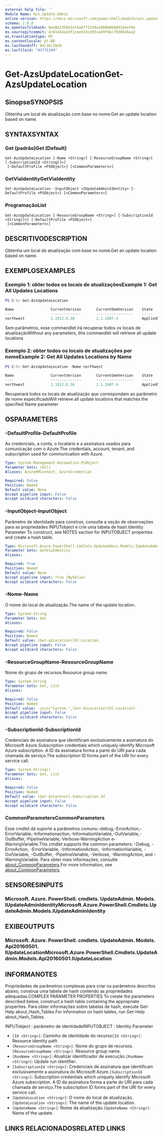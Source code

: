 ```yaml
---
external help file: ''
Module Name: Azs.Update.Admin
online version: https://docs.microsoft.com/powershell/module/azs.update.admin/get-azsupdatelocation
schema: 2.0.0
ms.openlocfilehash: 0aa8e2358a5af4a5f73339a1068b0668914eef6e
ms.sourcegitcommit: 4c61442a2df1cee633ce93cad9f6bc793803baa2
ms.translationtype: MT
ms.contentlocale: pt-BR
ms.lasthandoff: 04/16/2020
ms.locfileid: "93775199"
---
```

# <span data-ttu-id="f7361-101">Get-AzsUpdateLocation</span><span class="sxs-lookup"><span data-stu-id="f7361-101">Get-AzsUpdateLocation</span></span>

## <span data-ttu-id="f7361-102">Sinopse</span><span class="sxs-lookup"><span data-stu-id="f7361-102">SYNOPSIS</span></span>
<span data-ttu-id="f7361-103">Obtenha um local de atualização com base no nome.</span><span class="sxs-lookup"><span data-stu-id="f7361-103">Get an update location based on name.</span></span>

## <span data-ttu-id="f7361-104">SYNTAX</span><span class="sxs-lookup"><span data-stu-id="f7361-104">SYNTAX</span></span>

### <span data-ttu-id="f7361-105">Get (padrão)</span><span class="sxs-lookup"><span data-stu-id="f7361-105">Get (Default)</span></span>
```
Get-AzsUpdateLocation [-Name <String>] [-ResourceGroupName <String>] [-SubscriptionId <String[]>]
 [-DefaultProfile <PSObject>] [<CommonParameters>]
```

### <span data-ttu-id="f7361-106">GetViaIdentity</span><span class="sxs-lookup"><span data-stu-id="f7361-106">GetViaIdentity</span></span>
```
Get-AzsUpdateLocation -InputObject <IUpdateAdminIdentity> [-DefaultProfile <PSObject>] [<CommonParameters>]
```

### <span data-ttu-id="f7361-107">Programação</span><span class="sxs-lookup"><span data-stu-id="f7361-107">List</span></span>
```
Get-AzsUpdateLocation [-ResourceGroupName <String>] [-SubscriptionId <String[]>] [-DefaultProfile <PSObject>]
 [<CommonParameters>]
```

## <span data-ttu-id="f7361-108">DESCRITIVO</span><span class="sxs-lookup"><span data-stu-id="f7361-108">DESCRIPTION</span></span>
<span data-ttu-id="f7361-109">Obtenha um local de atualização com base no nome.</span><span class="sxs-lookup"><span data-stu-id="f7361-109">Get an update location based on name.</span></span>

## <span data-ttu-id="f7361-110">EXEMPLOS</span><span class="sxs-lookup"><span data-stu-id="f7361-110">EXAMPLES</span></span>

### <span data-ttu-id="f7361-111">Exemplo 1: obter todos os locais de atualizações</span><span class="sxs-lookup"><span data-stu-id="f7361-111">Example 1: Get All Updates Locations</span></span>
```powershell
PS C:\> Get-AzsUpdateLocation

Name                 CurrentVersion       CurrentOemVersion    State
----                 --------------       -----------------    -----
northwest            1.1912.0.30          2.1.1907.4           AppliedSuccessfully
```

<span data-ttu-id="f7361-112">Sem parâmetros, esse commandlet irá recuperar todos os locais de atualização</span><span class="sxs-lookup"><span data-stu-id="f7361-112">Without any parameters, this commandlet will retrieve all update locations</span></span>

### <span data-ttu-id="f7361-113">Exemplo 2: obter todos os locais de atualizações por nome</span><span class="sxs-lookup"><span data-stu-id="f7361-113">Example 2: Get All Updates Locations by Name</span></span>
```powershell
PS C:\> Get-AzsUpdateLocation -Name northwest

Name                 CurrentVersion       CurrentOemVersion    State
----                 --------------       -----------------    -----
northwest            1.1912.0.30          2.1.1907.4           AppliedSuccessfully
```

<span data-ttu-id="f7361-114">Recuperará todos os locais de atualização que correspondam ao parâmetro de nome especificado</span><span class="sxs-lookup"><span data-stu-id="f7361-114">Will retrieve all update locations that matches the specified Name parameter</span></span>

## <span data-ttu-id="f7361-115">OS</span><span class="sxs-lookup"><span data-stu-id="f7361-115">PARAMETERS</span></span>

### <span data-ttu-id="f7361-116">-DefaultProfile</span><span class="sxs-lookup"><span data-stu-id="f7361-116">-DefaultProfile</span></span>
<span data-ttu-id="f7361-117">As credenciais, a conta, o locatário e a assinatura usados para comunicação com o Azure.</span><span class="sxs-lookup"><span data-stu-id="f7361-117">The credentials, account, tenant, and subscription used for communication with Azure.</span></span>

```yaml
Type: System.Management.Automation.PSObject
Parameter Sets: (All)
Aliases: AzureRMContext, AzureCredential

Required: False
Position: Named
Default value: None
Accept pipeline input: False
Accept wildcard characters: False

```

### <span data-ttu-id="f7361-118">-InputObject</span><span class="sxs-lookup"><span data-stu-id="f7361-118">-InputObject</span></span>
<span data-ttu-id="f7361-119">Parâmetro de identidade para construir, consulte a seção de observações para as propriedades INPUTobject e crie uma tabela de hash.</span><span class="sxs-lookup"><span data-stu-id="f7361-119">Identity Parameter To construct, see NOTES section for INPUTOBJECT properties and create a hash table.</span></span>

```yaml
Type: Microsoft.Azure.PowerShell.Cmdlets.UpdateAdmin.Models.IUpdateAdminIdentity
Parameter Sets: GetViaIdentity
Aliases:

Required: True
Position: Named
Default value: None
Accept pipeline input: True (ByValue)
Accept wildcard characters: False

```

### <span data-ttu-id="f7361-120">-Nome</span><span class="sxs-lookup"><span data-stu-id="f7361-120">-Name</span></span>
<span data-ttu-id="f7361-121">O nome do local de atualização.</span><span class="sxs-lookup"><span data-stu-id="f7361-121">The name of the update location.</span></span>

```yaml
Type: System.String
Parameter Sets: Get
Aliases:

Required: False
Position: Named
Default value: (Get-AzLocation)[0].Location
Accept pipeline input: False
Accept wildcard characters: False

```

### <span data-ttu-id="f7361-122">-ResourceGroupName</span><span class="sxs-lookup"><span data-stu-id="f7361-122">-ResourceGroupName</span></span>
<span data-ttu-id="f7361-123">Nome do grupo de recursos.</span><span class="sxs-lookup"><span data-stu-id="f7361-123">Resource group name.</span></span>

```yaml
Type: System.String
Parameter Sets: Get, List
Aliases:

Required: False
Position: Named
Default value: -join("System.",(Get-AzLocation)[0].Location)
Accept pipeline input: False
Accept wildcard characters: False

```

### <span data-ttu-id="f7361-124">-SubscriptionId</span><span class="sxs-lookup"><span data-stu-id="f7361-124">-SubscriptionId</span></span>
<span data-ttu-id="f7361-125">Credenciais de assinatura que identificam exclusivamente a assinatura do Microsoft Azure.</span><span class="sxs-lookup"><span data-stu-id="f7361-125">Subscription credentials which uniquely identify Microsoft Azure subscription.</span></span>
<span data-ttu-id="f7361-126">A ID da assinatura forma a parte do URI para cada chamada de serviço.</span><span class="sxs-lookup"><span data-stu-id="f7361-126">The subscription ID forms part of the URI for every service call.</span></span>

```yaml
Type: System.String[]
Parameter Sets: Get, List
Aliases:

Required: False
Position: Named
Default value: (Get-AzContext).Subscription.Id
Accept pipeline input: False
Accept wildcard characters: False

```

### <span data-ttu-id="f7361-127">CommonParameters</span><span class="sxs-lookup"><span data-stu-id="f7361-127">CommonParameters</span></span>
<span data-ttu-id="f7361-128">Esse cmdlet dá suporte a parâmetros comuns:-debug,-ErrorAction,-ErrorVariable,-Informationaction,-InformationVariable,-OutVariable,-OutBuffer,-PipelineVariable,-Verbose-WarningAction e-WarningVariable.</span><span class="sxs-lookup"><span data-stu-id="f7361-128">This cmdlet supports the common parameters: -Debug, -ErrorAction, -ErrorVariable, -InformationAction, -InformationVariable, -OutVariable, -OutBuffer, -PipelineVariable, -Verbose, -WarningAction, and -WarningVariable.</span></span> <span data-ttu-id="f7361-129">Para obter mais informações, consulte [about_CommonParameters](http://go.microsoft.com/fwlink/?LinkID=113216).</span><span class="sxs-lookup"><span data-stu-id="f7361-129">For more information, see [about_CommonParameters](http://go.microsoft.com/fwlink/?LinkID=113216).</span></span>

## <span data-ttu-id="f7361-130">SENSORES</span><span class="sxs-lookup"><span data-stu-id="f7361-130">INPUTS</span></span>

### <span data-ttu-id="f7361-131">Microsoft. Azure. PowerShell. cmdlets. UpdateAdmin. Models. IUpdateAdminIdentity</span><span class="sxs-lookup"><span data-stu-id="f7361-131">Microsoft.Azure.PowerShell.Cmdlets.UpdateAdmin.Models.IUpdateAdminIdentity</span></span>

## <span data-ttu-id="f7361-132">EXIBE</span><span class="sxs-lookup"><span data-stu-id="f7361-132">OUTPUTS</span></span>

### <span data-ttu-id="f7361-133">Microsoft. Azure. PowerShell. cmdlets. UpdateAdmin. Models. Api20160501. IUpdateLocation</span><span class="sxs-lookup"><span data-stu-id="f7361-133">Microsoft.Azure.PowerShell.Cmdlets.UpdateAdmin.Models.Api20160501.IUpdateLocation</span></span>



## <span data-ttu-id="f7361-134">INFORMA</span><span class="sxs-lookup"><span data-stu-id="f7361-134">NOTES</span></span>

<span data-ttu-id="f7361-135">Propriedades de parâmetros complexas para criar os parâmetros descritos abaixo, construa uma tabela de hash contendo as propriedades adequadas.</span><span class="sxs-lookup"><span data-stu-id="f7361-135">COMPLEX PARAMETER PROPERTIES To create the parameters described below, construct a hash table containing the appropriate properties.</span></span> <span data-ttu-id="f7361-136">Para obter informações sobre tabelas de hash, execute Get-Help about_Hash_Tables.</span><span class="sxs-lookup"><span data-stu-id="f7361-136">For information on hash tables, run Get-Help about_Hash_Tables.</span></span>

<span data-ttu-id="f7361-137">INPUTobject <IUpdateAdminIdentity> : parâmetro de identidade</span><span class="sxs-lookup"><span data-stu-id="f7361-137">INPUTOBJECT <IUpdateAdminIdentity>: Identity Parameter</span></span>
  - <span data-ttu-id="f7361-138">`[Id <String>]`: Caminho de identidade do recurso</span><span class="sxs-lookup"><span data-stu-id="f7361-138">`[Id <String>]`: Resource identity path</span></span>
  - <span data-ttu-id="f7361-139">`[ResourceGroupName <String>]`: Nome do grupo de recursos.</span><span class="sxs-lookup"><span data-stu-id="f7361-139">`[ResourceGroupName <String>]`: Resource group name.</span></span>
  - <span data-ttu-id="f7361-140">`[RunName <String>]`: Atualizar identificador de execução.</span><span class="sxs-lookup"><span data-stu-id="f7361-140">`[RunName <String>]`: Update run identifier.</span></span>
  - <span data-ttu-id="f7361-141">`[SubscriptionId <String>]`: Credenciais de assinatura que identificam exclusivamente a assinatura do Microsoft Azure.</span><span class="sxs-lookup"><span data-stu-id="f7361-141">`[SubscriptionId <String>]`: Subscription credentials which uniquely identify Microsoft Azure subscription.</span></span>  <span data-ttu-id="f7361-142">A ID da assinatura forma a parte do URI para cada chamada de serviço.</span><span class="sxs-lookup"><span data-stu-id="f7361-142">The subscription ID forms part of the URI for every service call.</span></span>
  - <span data-ttu-id="f7361-143">`[UpdateLocation <String>]`: O nome do local de atualização.</span><span class="sxs-lookup"><span data-stu-id="f7361-143">`[UpdateLocation <String>]`: The name of the update location.</span></span>
  - <span data-ttu-id="f7361-144">`[UpdateName <String>]`: Nome da atualização.</span><span class="sxs-lookup"><span data-stu-id="f7361-144">`[UpdateName <String>]`: Name of the update.</span></span>

## <span data-ttu-id="f7361-145">LINKS RELACIONADOS</span><span class="sxs-lookup"><span data-stu-id="f7361-145">RELATED LINKS</span></span>

